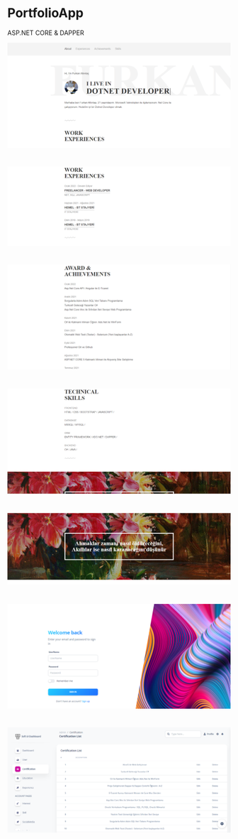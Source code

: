 # PortfolioApp
ASP.NET CORE &amp; DAPPER

![github](/PortfolioApp.Web/wwwroot/Project_Images/1.PNG)
#
![github](/PortfolioApp.Web/wwwroot/Project_Images/2.PNG)
#
![github](/PortfolioApp.Web/wwwroot/Project_Images/3.PNG)
#
![github](/PortfolioApp.Web/wwwroot/Project_Images/4.PNG)
#
![github](/PortfolioApp.Web/wwwroot/Project_Images/5.PNG)
#
![github](/PortfolioApp.Web/wwwroot/Project_Images/6.PNG)
#
![github](/PortfolioApp.Web/wwwroot/Project_Images/7.PNG)
